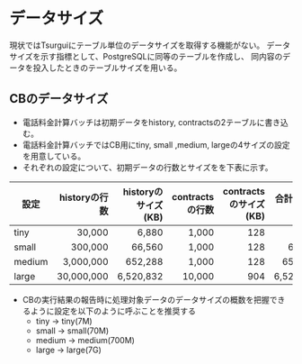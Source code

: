 # データサイズ

現状ではTsurguiにテーブル単位のデータサイズを取得する機能がない。
データサイズを示す指標として、PostgreSQLに同等のテーブルを作成し、
同内容のデータを投入したときのテーブルサイズを用いる。

## CBのデータサイズ

* 電話料金計算バッチは初期データをhistory, contractsの2テーブルに書き込む。
* 電話料金計算バッチではCB用にtiny, small ,medium, largeの4サイズの設定を用意している。
* それぞれの設定について、初期データの行数とサイズをを下表に示す。

| 設定   | historyの行数 | historyのサイズ(KB) | contractsの行数 | contractsのサイズ(KB) | 合計サイズ(KB) |
|--------|--------------:|--------------------:|----------------:|----------------------:|---------------:|
| tiny   | 30,000        | 6,880               | 1,000           | 128                   | 7,008          |
| small  | 300,000       | 66,560              | 1,000           | 128                   | 66,688         |
| medium | 3,000,000     | 652,288             | 1,000           | 128                   | 652,416        |
| large  | 30,000,000    | 6,520,832           | 10,000          | 904                   | 6,521,736      |

* CBの実行結果の報告時に処理対象データのデータサイズの概数を把握できるように設定を以下のように呼ぶことを推奨する
  * tiny -> tiny(7M)
  * small -> small(70M)
  * medium -> medium(700M)
  * large -> large(7G)
